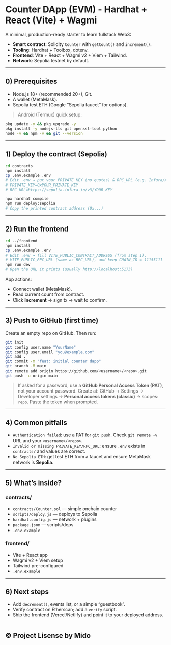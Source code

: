 # Counter DApp (EVM) - Hardhat + React (Vite) + Wagmi

A minimal, production-ready starter to learn fullstack Web3:
- **Smart contract**: Solidity `Counter` with `getCount()` and `increment()`.
- **Tooling**: Hardhat + Toolbox, dotenv.
- **Frontend**: Vite + React + Wagmi v2 + Viem + Tailwind.
- **Network**: Sepolia testnet by default.

---

## 0) Prerequisites
- Node.js 18+ (recommended 20+), Git.
- A wallet (MetaMask).
- Sepolia test ETH (Google “Sepolia faucet” for options).

> Android (Termux) quick setup:
```bash
pkg update -y && pkg upgrade -y
pkg install -y nodejs-lts git openssl-tool python
node -v && npm -v && git --version
```

---

## 1) Deploy the contract (Sepolia)
```bash
cd contracts
npm install
cp .env.example .env
# Edit .env → put your PRIVATE_KEY (no quotes) & RPC_URL (e.g. Infura/Alchemy)
# PRIVATE_KEY=0xYOUR_PRIVATE_KEY
# RPC_URL=https://sepolia.infura.io/v3/YOUR_KEY

npx hardhat compile
npm run deploy:sepolia
# Copy the printed contract address (0x...)
```

---

## 2) Run the frontend
```bash
cd ../frontend
npm install
cp .env.example .env
# Edit .env → fill VITE_PUBLIC_CONTRACT_ADDRESS (from step 1),
# VITE_PUBLIC_RPC_URL (same as RPC_URL), and keep CHAIN_ID = 11155111
npm run dev
# Open the URL it prints (usually http://localhost:5173)
```

App actions:
- Connect wallet (MetaMask).
- Read current count from contract.
- Click **Increment** → sign tx → wait to confirm.

---

## 3) Push to GitHub (first time)
Create an empty repo on GitHub. Then run:
```bash
git init
git config user.name "YourName"
git config user.email "you@example.com"
git add .
git commit -m "feat: initial counter dapp"
git branch -M main
git remote add origin https://github.com/<username>/<repo>.git
git push -u origin main
```

> If asked for a password, use a **GitHub Personal Access Token (PAT)**, not your account password.
Create at: GitHub → Settings → Developer settings → **Personal access tokens (classic)** →
scopes: `repo`. Paste the token when prompted.

---

## 4) Common pitfalls
- `Authentication failed`: use a PAT for `git push`. Check `git remote -v` URL and your `<username>/<repo>`.
- `Invalid or missing PRIVATE_KEY/RPC_URL`: ensure `.env` exists in `contracts/` and values are correct.
- `No Sepolia ETH`: get test ETH from a faucet and ensure MetaMask network is **Sepolia**.

---

## 5) What’s inside?

### contracts/
- `contracts/Counter.sol` — simple onchain counter
- `scripts/deploy.js` — deploys to Sepolia
- `hardhat.config.js` — network + plugins
- `package.json` — scripts/deps
- `.env.example`

### frontend/
- Vite + React app
- Wagmi v2 + Viem setup
- Tailwind pre-configured
- `.env.example`

---

## 6) Next steps
- Add `decrement()`, events list, or a simple “guestbook”.
- Verify contract on Etherscan; add a `verify` script.
- Ship the frontend (Vercel/Netlify) and point it to your deployed address.
```
```
## ©️ Project Lisense by Mido
